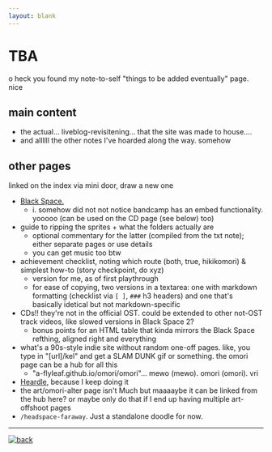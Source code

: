 ```yaml
---
layout: blank
---
```

# TBA
o heck you found my note-to-self "things to be added eventually" page. nice

## main content
- the actual... liveblog-revisitening... that the site was made to house....
- and allllll the other notes I've hoarded along the way. somehow

## other pages
linked on the index via mini door, draw a new one
- [Black Space.](black-space)
	- i. somehow did not not notice bandcamp has an embed functionality. yooooo (can be used on the CD page (see below) too)
- guide to ripping the sprites + what the folders actually are
	- optional commentary for the latter (compiled from the txt note); either separate pages or use details
	- you can get music too btw
- achievement checklist, noting which route (both, true, hikikomori) & simplest how-to (story checkpoint, do xyz)
	- version for me, as of first playthrough
	- for ease of copying, two versions in a textarea: one with markdown formatting (checklist via ``[ ]``, ``###`` h3 headers) and one that's basically idetical but not markdown-specific
- CDs!! they're not in the official OST. could be extended to other not-OST track videos, like slowed versions in Black Space 2?
	- bonus points for an HTML table that kinda mirrors the Black Space refthing, aligned right and everything
- what's a 90s-style indie site without random one-off pages. like, you type in "[url]/kel" and get a SLAM DUNK gif or something. the omori page can be a hub for all this
	- "a-flyleaf.github.io/omori/omori"... mewo (mewo). omori (omori). vri
- [Heardle](https://omori-heardle-2-5.glitch.me/), because I keep doing it
- the art/omori-alter page isn't Much but maaaaybe it can be linked from the hub here? or maybe only do that if I end up having multiple art-offshoot pages
- ``/headspace-faraway``. Just a standalone doodle for now.

----

<a href="a-space"><img src="{%include url.html%}/assets/img/fork-mini.png" alt="back"></a>